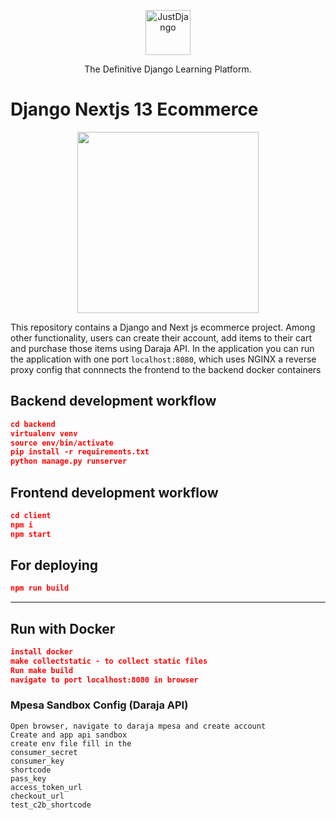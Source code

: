 <p align="center">
  <p align="center">
    <a href="https://justdjango.com/?utm_source=github&utm_medium=logo" target="_blank">
      <img src="https://assets.justdjango.com/static/branding/logo.svg" alt="JustDjango" height="72">
    </a>
  </p>
  <p align="center">
    The Definitive Django Learning Platform.
  </p>
</p>

# Django Nextjs 13 Ecommerce

<p align="center">
  <a href="https://youtu.be/RG_Y7lIDXPM"><img src="https://github.com/justdjango/django-react-ecommerce/blob/master/thumbnail.png" width="290"></a>
</p>

This repository contains a Django and Next js ecommerce project. Among other functionality, users can create their account, add items to their cart and purchase those items using Daraja API.
In the application you can run the application with one port `localhost:8080`, which uses NGINX a reverse proxy config that connnects the frontend to the backend docker containers 

## Backend development workflow

```json
cd backend
virtualenv venv
source env/bin/activate
pip install -r requirements.txt
python manage.py runserver
```

## Frontend development workflow

```json
cd client
npm i
npm start
```

## For deploying

```json
npm run build
```

---

## Run with Docker

```json
install docker
make collectstatic - to collect static files
Run make build 
navigate to port localhost:8080 in browser
```

### Mpesa Sandbox Config (Daraja API)

```
Open browser, navigate to daraja mpesa and create account
Create and app api sandbox
create env file fill in the 
consumer_secret
consumer_key
shortcode
pass_key
access_token_url
checkout_url
test_c2b_shortcode
```
